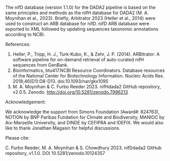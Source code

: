 The nifD database (version 1.1.0) for the DADA2 pipeline is based on the same principles and methods as the nifH database for DADA2 (M. A. Moynihan et al., 2023). Briefly, Arbitrator 2023 (Heller et al., 2014) were used to construct an ARB database for nifD. nifD ARB database were exported to XML followed by updating sequences taxonomic annotations according to NCBI.


References:

1) Heller, P., Tripp, H. J., Turk-Kubo, K., & Zehr, J. P. (2014). ARBitrator: A software pipeline for on-demand retrieval of auto-curated nifH sequences from GenBank. 
2) Bioinformatics, btu417.NCBI Resource Coordinators. Database resources of the National Center for Biotechnology Information. Nucleic Acids Res. 2018;46(D1):D8-D13. doi:10.1093/nar/gkx1095
3) M. A. Moynihan & C. Furbo Reeder 2023. nifHdada2 GitHub repository, v2.0.5. Zenodo. http://doi.org/10.5281/zenodo.7996213


Acknowledgement:

We acknowledge the support from Simons Foundation (Award#: 824763), NOTION by BNP Paribas Fundation for Climate and Biodiversity, MANIOC by Aix-Marseille University, and DINDE by CEFIPRA and IDEFIX. We would also like to thank Jonathan Magasin for helpful discussions.


Please cite:

C. Furbo Reeder, M. A. Moynihan & S. Chowdhury  2023. nifDdada2 GitHub repository, v1.1.0. DOI 10.5281/zenodo.10124357




